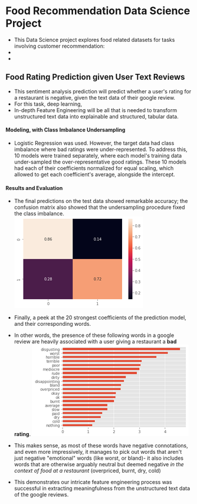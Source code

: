 # Food Recommendation Data Science Project

* This Data Science project explores food related datasets for tasks involving customer recommendation:
* 
* 

## Food Rating Prediction given User Text Reviews
* This sentiment analysis prediction will predict whether a user's rating for a restaurant is negative, given the text data of their google review.
* For this task, deep learning, 
* In-depth Feature Engineering will be all that is needed to transform unstructured text data into explainable and structured, tabular data. 

#### **Modeling, with Class Imbalance Undersampling**
* Logistic Regression was used. However, the target data had class imbalance where bad ratings were under-represented. To address this, 10 models were trained separately, where each model's training data under-sampled the over-representative good ratings. These 10 models had each of their coefficients normalized for equal scaling, which allowed to get each coefficient's average, alongside the intercept.

#### **Results and Evaluation**
* The final predictions on the test data showed remarkable accuracy; the confusion matrix also showed that the undersampling procedure fixed the class imbalance.
![](images/images_food_recommendation/food_sentiment_confusion_matrix.png) 

* Finally, a peek at the 20 strongest coefficients of the prediction model, and their corresponding words.
* In other words, the presence of these following words in a google review are heavily associated with a user giving a restaurant a **bad rating**. 
![](images/images_food_recommendation/food_sentiment_coefficients.png) 
* This makes sense, as most of these words have negative connotations, and even more impressively, it manages to pick out words that aren't just negative "emotional" words (like worst, or bland)- it also includes words that are otherwise arguably neutral but deemed negative *in the context of food at a restaurant* (overpriced, burnt, dry, cold)
* This demonstrates our intricate feature engineering process was successful in extracting meaningfulness from the unstructured text data of the google reviews.





